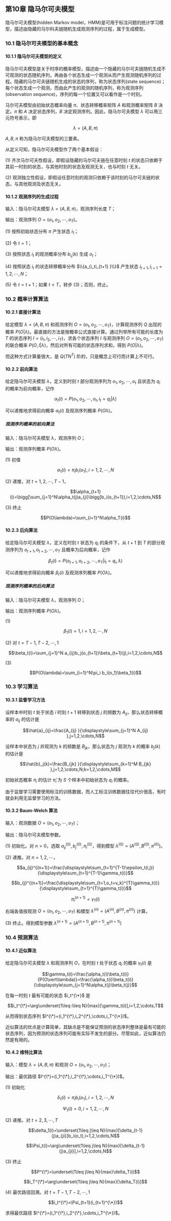 ## 第10章 隐马尔可夫模型

隐马尔可夫模型(hidden Markov model，HMM)是可用于标注问题的统计学习模型，描述由隐藏的马尔科夫链随机生成观测序列的过程，属于生成模型。

### 10.1 隐马尔可夫模型的基本概念

#### 10.1.1 隐马尔可夫模型的定义

隐马尔可夫模型是关于时序的概率模型，描述由一个隐藏的马尔可夫链随机生成不可观测的状态随机序列，再由各个状态生成一个观测从而产生观测随机序列的过程。隐藏的马尔可夫链随机生成的状态的序列，称为状态序列(state sequence)；每个状态生成一个观测，而由此产生的观测的随机序列，称为观测序列(observation sequence)，序列的每一个位置又可以看作是一个时刻。

马尔可夫模型由初始状态概率向量 $\pi$、状态转移概率矩阵 $A$ 和观测概率矩阵 $B$ 决定。$\pi$ 和 $A$ 决定状态序列，$B$ 决定观测序列。因此，隐马尔可夫模型 $\lambda$ 可以用三元符号表示，即

$$\lambda = (A,B,\pi)$$

$A,B,\pi$ 称为隐马尔可夫模型的三要素。

从定义可知，隐马尔可夫模型作了两个基本假设：

(1) 齐次马尔可夫性假设，即假设隐藏的马尔可夫链在任意时刻 $t$ 的状态只依赖于其前一时刻的状态，与其他时刻的状态及观测无关，也与时刻 $t$ 无关。

(2) 观测独立性假设，即假设任意时刻的观测只依赖于该时刻的马尔可夫链的状态，与其他观测及状态无关。

#### 10.1.2 观测序列的生成过程

输入：隐马尔可夫模型 $\lambda = (A,B,\pi)$，观测序列长度 $T$；

输出：观测序列 $O=(o_1,o_2,\cdots,o_T)$。

(1) 按照初始状态分布 $\pi$ 产生状态 $i_1$；

(2) 令 $t=1$；

(3) 按照状态 $i_t$ 的观测概率分布 $b_{i_t}(k)$ 生成 $o_t$；

(4) 按照状态 $i_t$ 的状态转移概率分布 $\\{a_{i_ti_{t+1} }\\}$ 产生状态 $i_{t+1},i_{i+1}=1,2,\cdots,N$；

(5) 令 $t=t+1$；如果 $t<T$，转步 (3)；否则，终止。

### 10.2 概率计算算法

#### 10.2.1 直接计算法

给定模型 $\lambda = (A,B,\pi)$ 和观测序列 $O=(o_1,o_2,\cdots,o_T)$，计算观测序列 $Q$ 出现的概率 $P(O\vert\lambda)$。最直接的方法是按概率公式直接计算。通过列举所有可能的长度为 $T$ 的状态序列 $I=(i_1,i_2,\cdots,i_T)$，求各个状态序列 $I$ 与观测序列 $O=(o_1,o_2,\cdots,o_T)$ 的联合概率 $P(O,I\vert\lambda)$，然后对所有可能的状态序列求和，得到 $P(O\vert\lambda)$。

但这种方式计算量很大，是 $Q(TN^T)$ 阶的，只是概念上可行而计算上不可行。

#### 10.2.2 前向算法

给定隐马尔可夫模型 $\lambda$，定义到时刻 $t$ 部分观测序列为 $o_1,o_2,\cdots,o_t$ 且状态为 $q_i$ 的概率为前向概率，记作

$$\alpha_t(i)=P(o_1,o_2,\cdots,o_t,i_t=q_i\vert\lambda)$$

可以递推地求得前向概率 $\alpha_t(i)$ 及观测序列概率 $P(O\lambda)$。

##### 观测序列概率的前向算法

输入：隐马尔可夫模型 $\lambda$，观测序列 $O$；

输出：观测序列概率 $P(O\lambda)$。

(1) 初值

$$\alpha_1(i)=\pi_i b_i(o_1),i=1,2,\cdots,N$$

(2) 递推，对 $t=1,2,\cdots,T-1$，

$$\alpha_{t+1}(i)=\bigg[\sum_{j=1}^N\alpha_t(j)a_{ji}\bigg]b_i(o_{t+1}),i=1,2,\cdots,N$$

(3) 终止

$$P(O\lambda)=\sum_{i=1}^N\alpha_T(i)$$

#### 10.2.3 后向算法

给定隐马尔可夫模型 $\lambda$，定义在时刻 $t$ 状态为 $q_i$ 的条件下，从 $t+1$ 到 $T$ 的部分观测序列为 $o_{t+1},o_{t+2},\cdots,o_T$ 且概率为后向概率，记作

$$\beta_t(i)=P(o_{t+1},o_{t+2},\cdots,o_T\vert i_t=q_i,\lambda)$$

可以递推地求得前向概率 $\beta_t(i)$ 及观测序列概率 $P(O\lambda)$。

##### 观测序列概率的后向算法

输入：隐马尔可夫模型 $\lambda$，观测序列 $O$；

输出：观测序列概率 $P(O\lambda)$。

(1)

$$\beta_1(i)=1,i=1,2,\cdots,N$$

(2) 对 $t=T-1,T-2,\cdots,1$

$$\beta_t(i)=\sum_{j=1}^N a_{ij}b_j(o_{t+1})\beta_{t+1}(j),i=1,2,\cdots,N$$

(3)

$$P(O\lambda)=\sum_{i=1}^N\pi_i b_i(o_1)\beta_1(i)$$

### 10.3 学习算法

#### 10.3.1 监督学习方法

设样本中时刻 $t$ 处于状态 $i$ 时刻 $t+1$ 转移到状态 $j$ 的频数为 $A_{ij}$，那么状态转移概率的 $a_{ij}$ 的估计是

$$\hat{a}_{ij}=\frac{A_{ij} }{\displaystyle\sum_{j=1}^N A_{ij} },j=1,2,\cdots,N$$

设样本中状态为 $j$ 并观测为 $k$ 的频数是 $B_{jk}$，那么状态为 $j$ 观测为 $k$ 的概率 $b_j(k)$ 的估计是

$$\hat{b}_j(k)=\frac{B_{jk} }{\displaystyle\sum_{k=1}^M B_{jk} },j=1,2,\cdots,N;k=1,2,\cdots,M$$

初始状态概率 $\pi_i$ 的估计 $\hat{\pi}_i$ 为 $S$ 个样本中初始状态为 $q_i$ 的概率。

由于监督学习需要使用标注的训练数据，而人工标注训练数据往往代价很高，有时就会利用无监督学习的方法。

#### 10.3.2 Baum-Welch 算法

输入：观测数据 $O=(o_1,o_2,\cdots,o_T)$；

输出：隐马尔可夫模型参数。

(1) 初始化。对 $n=0$，选取 $a_{ij}^{(0)},b_{j}^{(0)},\pi_{i}^{(0)}$，得到模型 $\lambda^{(0)}=(A^{(0)},B^{(0)},\pi^{(0)})$。

(2) 递推。对 $n=1,2,\cdots$，

$$a_{ij}^{(n+1)}=\frac{\displaystyle\sum_{t=1}^{T-1}\epsilon_t(i,j)}{\displaystyle\sum_{t=1}^{T-1}\gamma_t(i)}$$

$$b_{j}^{(n+1)}=\frac{\displaystyle\sum_{t=1,o_t=v_k}^{T}\gamma_t(i)}{\displaystyle\sum_{t=1}^{T}\gamma_t(i)}$$

$$\pi_i^{(n+1)}=\gamma_1(i)$$

右端各值按观测 $O=(o_1,o_2,\cdots,o_T)$ 和模型 $\lambda^{(n)}=(A^{(n)},B^{(n)},\pi^{(n)})$ 计算。

(3) 终止。得到模型参数 $\lambda^{(n+1)}=(A^{(n+1)},B^{(n+1)},\pi^{(n+1)})$

### 10.4 预测算法

#### 10.4.1 近似算法

给定隐马尔可夫模型 $\lambda$ 和观测序列 $O$，在时刻 $t$ 处于状态 $q_i$ 的概率 $\gamma_t(i)$ 是

$$\gamma_t(i)=\frac{\alpha_t(i)\beta_t(i)}{P(O\vert\lambda)}=\frac{\alpha_t(i)\beta_t(i)}{\displaystyle\sum_{j=1}^N\alpha_t(j)\beta_t(j)}$$

在每一时刻 $t$ 最有可能的状态 $i_t^{\*}$ 是

$$i_t^{\*}=\arg\underset{1\leq i\leq N}{max}[\gamma_t(i)],i=1,2,\cdots,T$$

从而得到状态序列 $I^{\*}=(i_1^{\*},i_2^{\*},\cdots,i_T^{\*})$。

近似算法的优点是计算简单，其缺点是不能保证预测的状态序列整体是最有可能的状态序列，因为预测的状态序列可能有实际不发生的部分。尽管如此，近似算法仍然是有用的。

#### 10.4.2 维特比算法

输入：模型 $\lambda = (A,B,\pi)$ 和观测 $O=(o_1,o_2,\cdots,o_T)$；

输出：最优路径 $I^{\*}=(i_1^{\*},i_2^{\*},\cdots,i_T^{\*})$。

(1) 初始化

$$\delta_1(i)=\pi_i b_i(o_1),i=1,2,\cdots,N$$

$$\Psi_1(i)=0,i=1,2,\cdots,N$$

(2) 递推。对 $t=2,3,\cdots,T$

$$\delta_1(i)=\underset{1\leq j\leq N}{max}[\delta_{t-1}(j)a_{ji}]b_i(o_t),i=1,2,\cdots,N$$

$$\Psi_t(i)=\arg\underset{1\leq j\leq N}{max}[\delta_{t-1}(j)a_{ji}],i=1,2,\cdots,N$$

(3) 终止

$$P^{\*}=\underset{1\leq j\leq N}{max}\delta_T(i)$$

$$i_T^{\*}=\arg\underset{1\leq j\leq N}{max}[\delta_T(i)]$$

(4) 最优路径回溯。对 $t=T-1,T-2,\cdots,1$

$$i_t^{\*}=\Psi_{t+1}(i_{t+1}^{\*})$$

求得最优路径 $I^{\*}=(i_1^{\*},i_2^{\*},\cdots,i_T^{\*})$。

